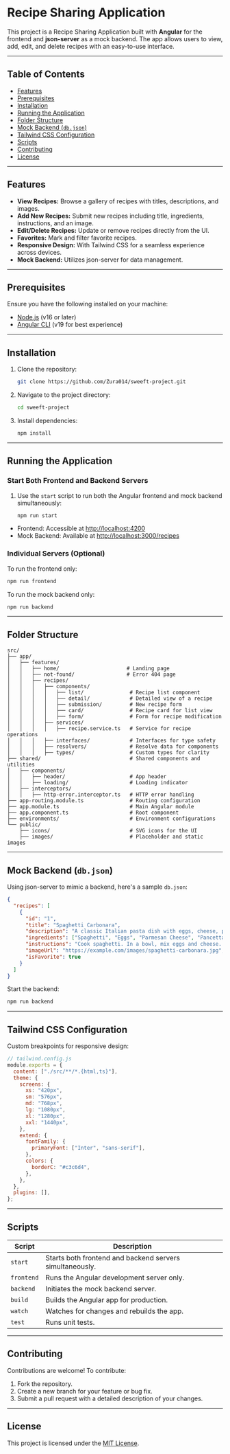# Recipe Sharing Application

This project is a Recipe Sharing Application built with **Angular** for the frontend and **json-server** as a mock backend. The app allows users to view, add, edit, and delete recipes with an easy-to-use interface.

---

## Table of Contents

- [Features](#features)
- [Prerequisites](#prerequisites)
- [Installation](#installation)
- [Running the Application](#running-the-application)
- [Folder Structure](#folder-structure)
- [Mock Backend (`db.json`)](#mock-backend-dbjson)
- [Tailwind CSS Configuration](#tailwind-css-configuration)
- [Scripts](#scripts)
- [Contributing](#contributing)
- [License](#license)

---

## Features

- **View Recipes:** Browse a gallery of recipes with titles, descriptions, and images.
- **Add New Recipes:** Submit new recipes including title, ingredients, instructions, and an image.
- **Edit/Delete Recipes:** Update or remove recipes directly from the UI.
- **Favorites:** Mark and filter favorite recipes.
- **Responsive Design:** With Tailwind CSS for a seamless experience across devices.
- **Mock Backend:** Utilizes json-server for data management.

---

## Prerequisites

Ensure you have the following installed on your machine:

- [Node.js](https://nodejs.org/) (v16 or later)
- [Angular CLI](https://angular.io/cli) (v19 for best experience)

---

## Installation

1. Clone the repository:

   ```bash
   git clone https://github.com/Zura014/sweeft-project.git
   ```

2. Navigate to the project directory:

   ```bash
   cd sweeft-project
   ```

3. Install dependencies:
   ```bash
   npm install
   ```

---

## Running the Application

### Start Both Frontend and Backend Servers

1. Use the `start` script to run both the Angular frontend and mock backend simultaneously:
   ```bash
   npm run start
   ```

- Frontend: Accessible at [http://localhost:4200](http://localhost:4200)
- Mock Backend: Available at [http://localhost:3000/recipes](http://localhost:3000/recipes)

### Individual Servers (Optional)

To run the frontend only:

```bash
npm run frontend
```

To run the mock backend only:

```bash
npm run backend
```

---

## Folder Structure

```
src/
├── app/
│   ├── features/
│   │   ├── home/                      # Landing page
│   │   ├── not-found/                 # Error 404 page
│   │   ├── recipes/
│   │   │   ├── components/
│   │   │   │   ├── list/               # Recipe list component
│   │   │   │   ├── detail/             # Detailed view of a recipe
│   │   │   │   ├── submission/         # New recipe form
│   │   │   │   ├── card/               # Recipe card for list view
│   │   │   │   ├── form/               # Form for recipe modification
│   │   │   ├── services/
│   │   │   │   ├── recipe.service.ts   # Service for recipe operations
│   │   │   ├── interfaces/             # Interfaces for type safety
│   │   │   ├── resolvers/              # Resolve data for components
│   │   │   ├── types/                  # Custom types for clarity
├── shared/                             # Shared components and utilities
│   ├── components/
│   │   ├── header/                     # App header
│   │   ├── loading/                    # Loading indicator
│   ├── interceptors/
│   │   ├── http-error.interceptor.ts   # HTTP error handling
├── app-routing.module.ts               # Routing configuration
├── app.module.ts                       # Main Angular module
├── app.component.ts                    # Root component
├── environments/                       # Environment configurations
└── public/
    ├── icons/                          # SVG icons for the UI
    ├── images/                         # Placeholder and static images
```

---

## Mock Backend (`db.json`)

Using json-server to mimic a backend, here's a sample `db.json`:

```json
{
  "recipes": [
    {
      "id": "1",
      "title": "Spaghetti Carbonara",
      "description": "A classic Italian pasta dish with eggs, cheese, pancetta, and pepper.",
      "ingredients": ["Spaghetti", "Eggs", "Parmesan Cheese", "Pancetta", "Black Pepper"],
      "instructions": "Cook spaghetti. In a bowl, mix eggs and cheese. Cook pancetta. Combine everything and season with pepper.",
      "imageUrl": "https://example.com/images/spaghetti-carbonara.jpg",
      "isFavorite": true
    }
  ]
}
```

Start the backend:

```bash
npm run backend
```

---

## Tailwind CSS Configuration

Custom breakpoints for responsive design:

```javascript
// tailwind.config.js
module.exports = {
  content: ["./src/**/*.{html,ts}"],
  theme: {
    screens: {
      xs: "420px",
      sm: "576px",
      md: "768px",
      lg: "1080px",
      xl: "1280px",
      xxl: "1440px",
    },
    extend: {
      fontFamily: {
        primaryFont: ["Inter", "sans-serif"],
      },
      colors: {
        borderC: "#c3c6d4",
      },
    },
  },
  plugins: [],
};
```

---

## Scripts

| Script     | Description                                              |
| ---------- | -------------------------------------------------------- |
| `start`    | Starts both frontend and backend servers simultaneously. |
| `frontend` | Runs the Angular development server only.                |
| `backend`  | Initiates the mock backend server.                       |
| `build`    | Builds the Angular app for production.                   |
| `watch`    | Watches for changes and rebuilds the app.                |
| `test`     | Runs unit tests.                                         |

---

## Contributing

Contributions are welcome! To contribute:

1. Fork the repository.
2. Create a new branch for your feature or bug fix.
3. Submit a pull request with a detailed description of your changes.

---

## License

This project is licensed under the [MIT License](LICENSE).
